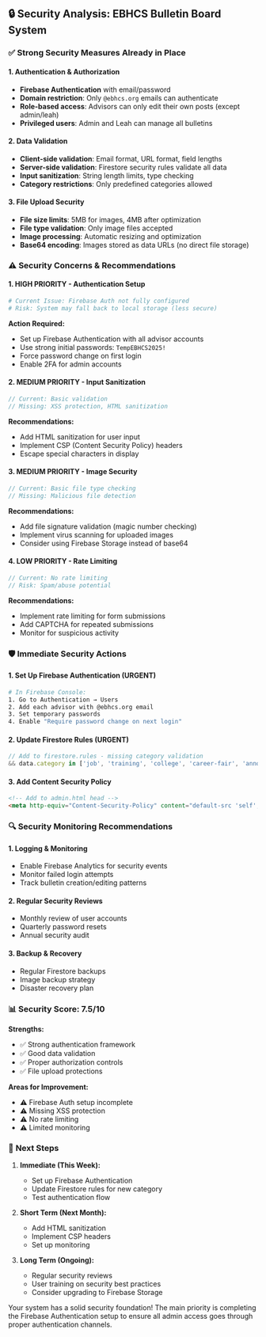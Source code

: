 

## 🔒 **Security Analysis: EBHCS Bulletin Board System**

### ✅ **Strong Security Measures Already in Place**

#### **1. Authentication & Authorization**
- **Firebase Authentication** with email/password
- **Domain restriction**: Only `@ebhcs.org` emails can authenticate
- **Role-based access**: Advisors can only edit their own posts (except admin/leah)
- **Privileged users**: Admin and Leah can manage all bulletins

#### **2. Data Validation**
- **Client-side validation**: Email format, URL format, field lengths
- **Server-side validation**: Firestore security rules validate all data
- **Input sanitization**: String length limits, type checking
- **Category restrictions**: Only predefined categories allowed

#### **3. File Upload Security**
- **File size limits**: 5MB for images, 4MB after optimization
- **File type validation**: Only image files accepted
- **Image processing**: Automatic resizing and optimization
- **Base64 encoding**: Images stored as data URLs (no direct file storage)

### ⚠️ **Security Concerns & Recommendations**

#### **1. HIGH PRIORITY - Authentication Setup**
```bash
# Current Issue: Firebase Auth not fully configured
# Risk: System may fall back to local storage (less secure)
```

**Action Required:**
- Set up Firebase Authentication with all advisor accounts
- Use strong initial passwords: `TempEBHCS2025!`
- Force password change on first login
- Enable 2FA for admin accounts

#### **2. MEDIUM PRIORITY - Input Sanitization**
```javascript
// Current: Basic validation
// Missing: XSS protection, HTML sanitization
```

**Recommendations:**
- Add HTML sanitization for user input
- Implement CSP (Content Security Policy) headers
- Escape special characters in display

#### **3. MEDIUM PRIORITY - Image Security**
```javascript
// Current: Basic file type checking
// Missing: Malicious file detection
```

**Recommendations:**
- Add file signature validation (magic number checking)
- Implement virus scanning for uploaded images
- Consider using Firebase Storage instead of base64

#### **4. LOW PRIORITY - Rate Limiting**
```javascript
// Current: No rate limiting
// Risk: Spam/abuse potential
```

**Recommendations:**
- Implement rate limiting for form submissions
- Add CAPTCHA for repeated submissions
- Monitor for suspicious activity

### 🛡️ **Immediate Security Actions**

#### **1. Set Up Firebase Authentication (URGENT)**
```bash
# In Firebase Console:
1. Go to Authentication → Users
2. Add each advisor with @ebhcs.org email
3. Set temporary passwords
4. Enable "Require password change on next login"
```

#### **2. Update Firestore Rules (URGENT)**
```javascript
// Add to firestore.rules - missing category validation
&& data.category in ['job', 'training', 'college', 'career-fair', 'announcement', 'resource']
```

#### **3. Add Content Security Policy**
```html
<!-- Add to admin.html head -->
<meta http-equiv="Content-Security-Policy" content="default-src 'self'; script-src 'self' 'unsafe-inline' https://www.gstatic.com; style-src 'self' 'unsafe-inline';">
```

### 🔍 **Security Monitoring Recommendations**

#### **1. Logging & Monitoring**
- Enable Firebase Analytics for security events
- Monitor failed login attempts
- Track bulletin creation/editing patterns

#### **2. Regular Security Reviews**
- Monthly review of user accounts
- Quarterly password resets
- Annual security audit

#### **3. Backup & Recovery**
- Regular Firestore backups
- Image backup strategy
- Disaster recovery plan

### 📊 **Security Score: 7.5/10**

**Strengths:**
- ✅ Strong authentication framework
- ✅ Good data validation
- ✅ Proper authorization controls
- ✅ File upload protections

**Areas for Improvement:**
- ⚠️ Firebase Auth setup incomplete
- ⚠️ Missing XSS protection
- ⚠️ No rate limiting
- ⚠️ Limited monitoring

### 🚀 **Next Steps**

1. **Immediate (This Week):**
   - Set up Firebase Authentication
   - Update Firestore rules for new category
   - Test authentication flow

2. **Short Term (Next Month):**
   - Add HTML sanitization
   - Implement CSP headers
   - Set up monitoring

3. **Long Term (Ongoing):**
   - Regular security reviews
   - User training on security best practices
   - Consider upgrading to Firebase Storage

Your system has a solid security foundation! The main priority is completing the Firebase Authentication setup to ensure all admin access goes through proper authentication channels.